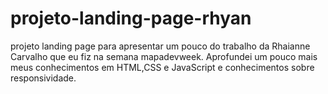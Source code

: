 # projeto-landing-page-rhyan
projeto landing page para apresentar um pouco do trabalho da Rhaianne Carvalho que eu fiz na semana mapadevweek.
Aprofundei um pouco mais meus conhecimentos em HTML,CSS e JavaScript e conhecimentos sobre responsividade.

